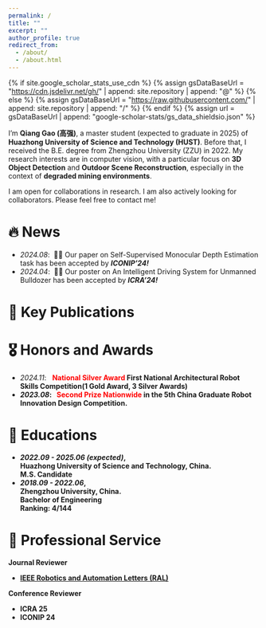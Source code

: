```yaml
---
permalink: /
title: ""
excerpt: ""
author_profile: true
redirect_from: 
  - /about/
  - /about.html
---
```


{% if site.google_scholar_stats_use_cdn %}
{% assign gsDataBaseUrl = "https://cdn.jsdelivr.net/gh/" | append: site.repository | append: "@" %}
{% else %}
{% assign gsDataBaseUrl = "https://raw.githubusercontent.com/" | append: site.repository | append: "/" %}
{% endif %}
{% assign url = gsDataBaseUrl | append: "google-scholar-stats/gs_data_shieldsio.json" %}

<span class='anchor' id='about-me'></span>


I’m **Qiang Gao (高强)**, a master student (expected to graduate in 2025) of **Huazhong University of Science and Technology (HUST)**. Before that, I received the B.E. degree from Zhengzhou University (ZZU) in 2022. My research interests are in computer vision, with a particular focus on **3D Object Detection** and **Outdoor Scene Reconstruction**, especially in the context of **degraded mining environments**.

I am open for collaborations in research. I am also actively looking for collaborators. Please feel free to contact me!

# 🔥 News
- *2024.08*: &nbsp;🎉🎉 Our paper on Self-Supervised Monocular Depth Estimation task has been accepted by ***ICONIP’24!***
- *2024.04*: &nbsp;🎉🎉 Our poster on An Intelligent Driving System for Unmanned Bulldozer has been accepted by ***ICRA’24!***

# 📝 Key Publications 

# 🎖 Honors and Awards
- *2024.11*: &nbsp; <strong><font color=red>National Silver Award</font> First National Architectural Robot Skills Competition(1 Gold Award, 3 Silver Awards)
- *2023.08*: &nbsp; <strong><font color=red>Second Prize Nationwide </font> in the 5th China Graduate Robot Innovation Design Competition. 

# 📖 Educations
- ***2022.09 - 2025.06 (expected)***,  
Huazhong University of Science and Technology, China.  
M.S. Candidate
- ***2018.09 - 2022.06***,  
Zhengzhou University, China.  
Bachelor of Engineering  
Ranking: 4/144

# 💬 Professional Service
**Journal Reviewer**
- [IEEE Robotics and Automation Letters (RAL)](https://www.ieee-ras.org/publications/ra-l)

**Conference Reviewer**
- ICRA 25
- ICONIP 24
 